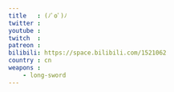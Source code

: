 ```yaml
---
title   : (ﾉﾟοﾟ)ﾉ
twitter :
youtube :
twitch  :
patreon :
bilibili: https://space.bilibili.com/1521062
country : cn
weapons :
    - long-sword
---
```

